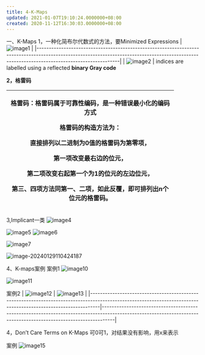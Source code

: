 ```yaml
---
title: 4-K-Maps
updated: 2021-01-07T19:10:24.0000000+08:00
created: 2020-11-12T16:30:03.0000000+08:00
---
```


一、K-Maps
1，一种化简布尔代数式的方法，要Minimized Expressions
| ![image1](../../assets/a9cce9d60fde4cec8428bdb1e687775e.png)                                                           |
|----------------------------------------------------------------------------------------------------------------------------------------------------------------------------------------------|
| ![image2](../../assets/507153a2cec247dfba9e8df1d5a13d56.png) |
indices are labelled using a reflected **binary Gray code**

**2，格雷码**

<table>
<colgroup>
<col style="width: 86%" />
<col style="width: 13%" />
</colgroup>
<thead>
<tr class="header">
<th><p>格雷码：格雷码属于可靠性编码，是一种错误最小化的编码方式</p>
<p></p>
<p>格雷码的构造方法为：</p>
<p>直接排列以二进制为0值的格雷码为第零项，</p>
<p><strong>第一项改变最右边的位元，</strong></p>
<p><strong>第二项改变右起第一个为1的位元的左边位元，</strong></p>
<p>第三、四项方法同第一、二项，如此反覆，即可排列出n个位元的格雷码。</p></th>
<p></p></th>
</tr>
</thead>
<tbody>
</tbody>
</table>


3,Implicant一类
![image4](../../assets/631576632d8246ebae3755098da6c583.png)

![image5](../../assets/a81b0c1f263346f1a7149ab919728ea0.jpeg)
![image6](../../assets/376282c7585b429ea0b8ec901522c3c9.jpeg)

![image7](../../assets/675b139e58524459a141ade9c6716202.png)

![image-20240129110424187](assets\image-20240129110424187.png)


4、K-maps案例
案例1
![image10](../../assets/47e9c3f3a0464accb5a18cb8cd35cfb5.png)

![image11](../../assets/d136ce581da44f10b4de1dbc1bebb6d8.png)

案例2
| ![image12](../../assets/014251fb4eeb4514ad6630b24d0d103a.png) | ![image13](../../assets/87c99156a6ac4f8aae7799ff5605e69f.png) |
|----------------------------------------------------------------------------------------------------------------------------------------------------------------|-----------------------------------------------------------------------------------------------------------------------------------------------------------------|




4，Don’t Care Terms on K-Maps
可0可1，对结果没有影响，用x来表示

案例
![image15](../../assets/dd1d8cfb9a304da7b3c5e591b758b743.png)


